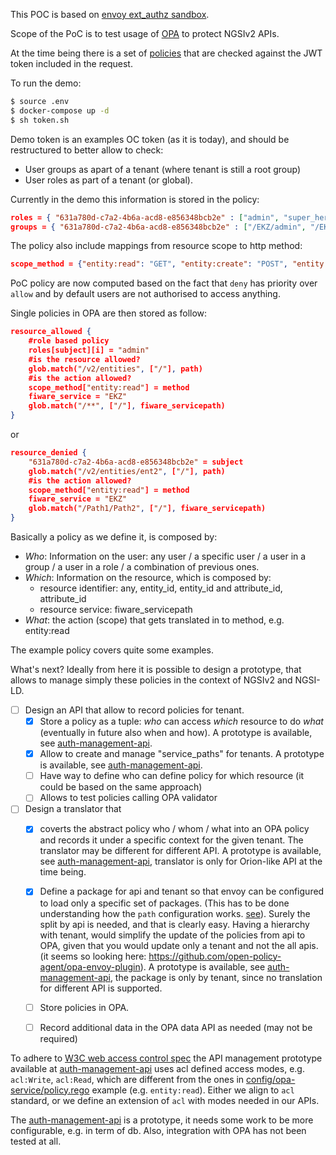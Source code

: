 
This POC is based on [envoy ext_authz sandbox](https://www.envoyproxy.io/docs/envoy/latest/start/sandboxes/ext_authz).

Scope of the PoC is to test usage of [OPA](https://www.openpolicyagent.org/) to protect NGSIv2 APIs.

At the time being there is a set of [policies](config/opa-service/policy.rego)
that are checked against the JWT token included in the request.

To run the demo:

```bash
$ source .env
$ docker-compose up -d
$ sh token.sh
```

Demo token is an examples OC token (as it is today), and should be restructured
to better allow to check:
- User groups as apart of a tenant (where tenant is still a root group)
- User roles as part of a tenant (or global).

Currently in the demo this information is stored in the policy:

```json
roles = { "631a780d-c7a2-4b6a-acd8-e856348bcb2e" : ["admin", "super_hero"]}
groups = { "631a780d-c7a2-4b6a-acd8-e856348bcb2e" : ["/EKZ/admin", "/EKZ/super_hero"]}
```

The policy also include mappings from resource scope to http method:

```json
scope_method = {"entity:read": "GET", "entity:create": "POST", "entity:delete": "DELETE"}
```

PoC policy are now computed based on the fact that `deny` has priority
over `allow` and by default users are not authorised to access anything.


Single policies in OPA are then stored as follow:

```json
resource_allowed {
    #role based policy
    roles[subject][i] = "admin"
    #is the resource allowed?
    glob.match("/v2/entities", ["/"], path)
    #is the action allowed?
    scope_method["entity:read"] = method
    fiware_service = "EKZ"
    glob.match("/**", ["/"], fiware_servicepath)
}
```

or 

```json
resource_denied {
    "631a780d-c7a2-4b6a-acd8-e856348bcb2e" = subject
    glob.match("/v2/entities/ent2", ["/"], path)
    #is the action allowed?
    scope_method["entity:read"] = method
    fiware_service = "EKZ"
    glob.match("/Path1/Path2", ["/"], fiware_servicepath)
}
```

Basically a policy as we define it, is composed by:
- *Who*: Information on the user: any user / a specific user / a user in a group / a user in a role /
  a combination of previous ones.
- *Which*: Information on the resource, which is composed by:
  - resource identifier: any, entity_id, entity_id and attribute_id, attribute_id
  - resource service: fiware_servicepath
- *What*: the action (scope) that gets translated in to method,
  e.g. entity:read

The example policy covers quite some examples.

What's next? Ideally from here it is possible to design a prototype,
that allows to manage simply these policies in the context of NGSIv2
and NGSI-LD.


- [ ] Design an API that allow to record policies for tenant.
  - [x] Store a policy as a tuple: *who* can access *which* resource to do
    *what* (eventually in future also when and how).
    A prototype is available, see [auth-management-api](auth-management-api).
  - [x] Allow to create and manage "service_paths" for tenants.
    A prototype is available, see [auth-management-api](auth-management-api).
  - [ ] Have way to define who can define policy for which resource
    (it could be based on the same approach)
  - [ ] Allows to test policies calling OPA validator
- [ ] Design a translator that
  - [x] coverts the abstract policy who / whom / what
  into an OPA policy and records it under a specific context for the given
  tenant. The translator may be different for different API.
  A prototype is available, see [auth-management-api](auth-management-api),
  translator is only for Orion-like API at the time being.
  - [x] Define a package for api and tenant so that envoy can
   be configured to load only a specific set of packages. (This has to be
   done understanding how the `path` configuration works. [see](config/opa-service/opa.yaml)).
   Surely the split by api is needed, and that is clearly easy. Having a hierarchy
   with tenant, would simplify the update of the policies from api to OPA, given
   that you would update only a tenant and not the all apis. (it seems so looking
   here: https://github.com/open-policy-agent/opa-envoy-plugin).
   A prototype is available, see [auth-management-api](auth-management-api),
   the package is only by tenant, since no translation for different API is
   supported.
  - [ ] Store policies in OPA.
  - [ ] Record additional data in the OPA data API as needed
    (may not be required)


To adhere to [W3C web access control spec](https://github.com/solid/web-access-control-spec)
the API management prototype available at [auth-management-api](auth-management-api)
uses acl defined access modes, e.g. `acl:Write`, `acl:Read`, which are different
from the ones in [config/opa-service/policy.rego](config/opa-service/policy.rego)
example (e.g. `entity:read`). Either we align to `acl` standard, or we define
an extension of `acl` with modes needed in our APIs.

The [auth-management-api](auth-management-api) is a prototype, it needs some
work to be more configurable, e.g. in term of db. Also, integration with OPA
has not been tested at all.